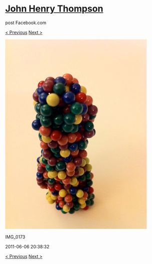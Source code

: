 # [John Henry Thompson](../README.md)
post Facebook.com

[< Previous](2011-06-06-3.md) [Next >](2011-06-06-5.md)

[![](../media/2011-06-06/Magnetic-Balls-IMG_0173.jpg)](../README.md)

IMG_0173

2011-06-06 20:38:32

[< Previous](2011-06-06-3.md) [Next >](2011-06-06-5.md)